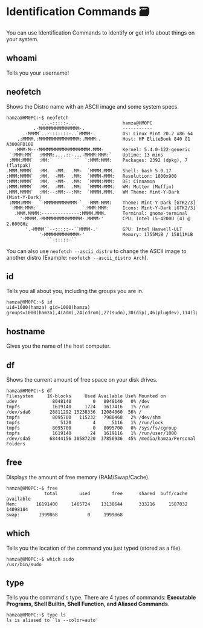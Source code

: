 # Identification Commands 🗃️
You can use Identification Commands to identify or get info about things on your system.

## whoami
Tells you your username!

## neofetch
Shows the Distro name with an ASCII image and some system specs.
```
hamza@HM0PC:~$ neofetch
             ...-:::::-...                 hamza@HM0PC 
          .-MMMMMMMMMMMMMMM-.              ----------- 
      .-MMMM`..-:::::::-..`MMMM-.          OS: Linux Mint 20.2 x86_64 
    .:MMMM.:MMMMMMMMMMMMMMM:.MMMM:.        Host: HP EliteBook 840 G1 A3008FD10B 
   -MMM-M---MMMMMMMMMMMMMMMMMMM.MMM-       Kernel: 5.4.0-122-generic 
 `:MMM:MM`  :MMMM:....::-...-MMMM:MMM:`    Uptime: 13 mins 
 :MMM:MMM`  :MM:`  ``    ``  `:MMM:MMM:    Packages: 2392 (dpkg), 7 (flatpak) 
.MMM.MMMM`  :MM.  -MM.  .MM-  `MMMM.MMM.   Shell: bash 5.0.17 
:MMM:MMMM`  :MM.  -MM-  .MM:  `MMMM-MMM:   Resolution: 1600x900 
:MMM:MMMM`  :MM.  -MM-  .MM:  `MMMM:MMM:   DE: Cinnamon 
:MMM:MMMM`  :MM.  -MM-  .MM:  `MMMM-MMM:   WM: Mutter (Muffin) 
.MMM.MMMM`  :MM:--:MM:--:MM:  `MMMM.MMM.   WM Theme: Mint-Y-Dark (Mint-Y-Dark) 
 :MMM:MMM-  `-MMMMMMMMMMMM-`  -MMM-MMM:    Theme: Mint-Y-Dark [GTK2/3] 
  :MMM:MMM:`                `:MMM:MMM:     Icons: Mint-Y-Dark [GTK2/3] 
   .MMM.MMMM:--------------:MMMM.MMM.      Terminal: gnome-terminal 
     '-MMMM.-MMMMMMMMMMMMMMM-.MMMM-'       CPU: Intel i5-4200U (4) @ 2.600GHz 
       '.-MMMM``--:::::--``MMMM-.'         GPU: Intel Haswell-ULT 
            '-MMMMMMMMMMMMM-'              Memory: 1755MiB / 15811MiB 
               ``-:::::-``
```
You can also use `neofetch --ascii_distro` to change the ASCII image to another distro (Example: `neofetch --ascii_distro Arch`).

## id
Tells you all about you, including the groups you are in.
```
hamza@HM0PC:~$ id
uid=1000(hamza) gid=1000(hamza) groups=1000(hamza),4(adm),24(cdrom),27(sudo),30(dip),46(plugdev),114(lpadmin),134(sambashare)
```

## hostname
Gives you the name of the host computer.

## df
Shows the current amount of free space on your disk drives.
```
hamza@HM0PC:~$ df
Filesystem     1K-blocks     Used Available Use% Mounted on
udev             8048140        0   8048140   0% /dev
tmpfs            1619140     1724   1617416   1% /run
/dev/sda6       28811292 15238336  12084060  56% /
tmpfs            8095700   115232   7980468   2% /dev/shm
tmpfs               5120        4      5116   1% /run/lock
tmpfs            8095700        0   8095700   0% /sys/fs/cgroup
tmpfs            1619140       24   1619116   1% /run/user/1000
/dev/sda5       68444156 30587220  37856936  45% /media/hamza/Personal Folders
```

## free
Displays the amount of free memory (RAM/Swap/Cache).
```
hamza@HM0PC:~$ free
              total        used        free      shared  buff/cache   available
Mem:       16191400     1465724    13138644      333216     1587032    14098184
Swap:       1999868           0     1999868
```

## which
Tells you the location of the command you just typed (stored as a file).
```
hamza@HM0PC:~$ which sudo
/usr/bin/sudo
```

## type
Tells you the command's type. There are 4 types of commands: **Executable Programs, Shell Builtin, Shell Function, and Aliased Commands**.
```
hamza@HM0PC:~$ type ls
ls is aliased to `ls --color=auto'
```
